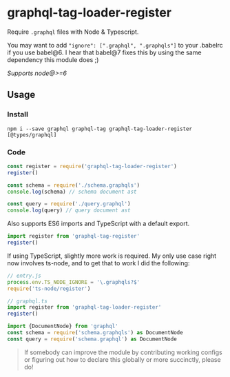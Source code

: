 # graphql-tag-loader-register

Require `.graphql` files with Node & Typescript.

You may want to add `"ignore": [".graphql", ".graphqls"]` to your .babelrc if you use babel@6. I hear that babel@7 fixes this by using the same dependency this module does ;)

*Supports node@>=6*

## Usage

### Install

```
npm i --save graphql graphql-tag graphql-tag-loader-register [@types/graphql]
```

### Code

```js
const register = require('graphql-tag-loader-register')
register()

const schema = require('./schema.graphqls')
console.log(schema) // schema document ast

const query = require('./query.graphql')
console.log(query) // query document ast
```

Also supports ES6 imports and TypeScript with a default export.

```ts
import register from 'graphql-tag-register'
register()
```

If using TypeScript, slightly more work is required. My only use case right now involves ts-node, and to get that to work I did the following:

```ts
// entry.js
process.env.TS_NODE_IGNORE = '\.graphqls?$'
require('ts-node/register')

// graphql.ts
import register from 'graphql-tag-loader-register'
register()

import {DocumentNode} from 'graphql'
const schema = require('schema.graphqls') as DocumentNode
const query = require('schema.graphql') as DocumentNode
```

> If somebody can improve the module by contributing working configs or figuring out how to declare this globally or more succinctly, please do!